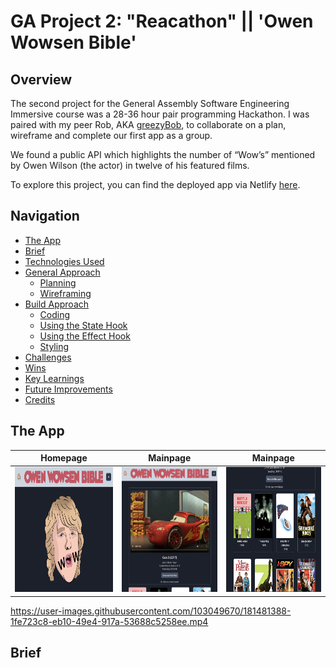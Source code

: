 # GA Project 2: "Reacathon" || 'Owen Wowsen Bible'

## Overview
The second project for the General Assembly Software Engineering Immersive course was a 28-36 hour pair programming Hackathon. I was paired with my peer Rob, AKA [greezyBob](https://github.com/greezyBob), to collaborate on a plan, wireframe and complete our first app as a group. 

We found a public API which highlights the number of “Wow’s” mentioned by Owen Wilson (the actor) in twelve of his featured films. 

To explore this project, you can find the deployed app via Netlify [here](https://the-great-greezybob-site.netlify.app/).


## Navigation

* [The App](#the-app)
* [Brief](#brief)
* [Technologies Used](#technologies-used)
* [General Approach](#general-approach)
  * [Planning](#planning)
  * [Wireframing](#wireframing)
* [Build Approach](#build-approach)
  * [Coding](#coding)
  * [Using the State Hook](#using-the-state-hook)
  * [Using the Effect Hook](#using-the-effect-hook)
  * [Styling](#styling)
* [Challenges](#challenges)
* [Wins](#wins)
* [Key Learnings](#key-learnings)
* [Future Improvements](#future-improvements)
* [Credits](#credits)

## The App

| Homepage                 |  Mainpage                         |     Mainpage                      |
|:-------------------------:|:-------------------------:|:-------------------------:|
| <img src="./src/components/images/Dark-mode-homepage.png" width=350 height=200>  | <img src="./src/components/images/Mainpage-1.png" width=350 height=200>  | <img src="./src/components/images/Mainpage-2.png" width=350 height=200>  |


https://user-images.githubusercontent.com/103049670/181481388-1fe723c8-eb10-49e4-917a-53688c5258ee.mp4


## Brief

